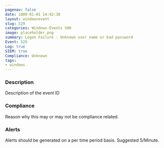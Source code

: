 ```yaml
---
pagenav: false
date: 1800-01-01 14:42:38
layout: windowsevent
slug: 529
categories: Windows-Events 500
image: placeholder.png
summary: Logon Failure - Unknown user name or bad password
Event: 529
Log: true
SIEM: true
Compliance: Unknown
tags:
- windows
---
```


### Description

Description of the event ID

### Compliance

Reason why this may or may not be compliance related.

### Alerts

Alerts should be generated on a per time period basis. Suggested 5/Minute.
